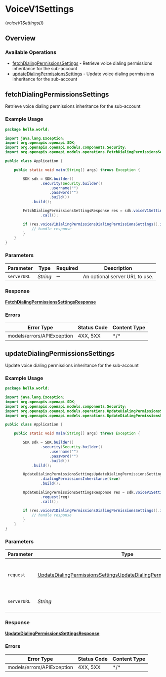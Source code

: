 # VoiceV1Settings
(*voiceV1Settings()*)

## Overview

### Available Operations

* [fetchDialingPermissionsSettings](#fetchdialingpermissionssettings) - Retrieve voice dialing permissions inheritance for the sub-account
* [updateDialingPermissionsSettings](#updatedialingpermissionssettings) - Update voice dialing permissions inheritance for the sub-account

## fetchDialingPermissionsSettings

Retrieve voice dialing permissions inheritance for the sub-account

### Example Usage

```java
package hello.world;

import java.lang.Exception;
import org.openapis.openapi.SDK;
import org.openapis.openapi.models.components.Security;
import org.openapis.openapi.models.operations.FetchDialingPermissionsSettingsResponse;

public class Application {

    public static void main(String[] args) throws Exception {

        SDK sdk = SDK.builder()
                .security(Security.builder()
                    .username("")
                    .password("")
                    .build())
            .build();

        FetchDialingPermissionsSettingsResponse res = sdk.voiceV1Settings().fetchDialingPermissionsSettings()
                .call();

        if (res.voiceV1DialingPermissionsDialingPermissionsSettings().isPresent()) {
            // handle response
        }
    }
}
```

### Parameters

| Parameter                      | Type                           | Required                       | Description                    |
| ------------------------------ | ------------------------------ | ------------------------------ | ------------------------------ |
| `serverURL`                    | *String*                       | :heavy_minus_sign:             | An optional server URL to use. |

### Response

**[FetchDialingPermissionsSettingsResponse](../../models/operations/FetchDialingPermissionsSettingsResponse.md)**

### Errors

| Error Type                 | Status Code                | Content Type               |
| -------------------------- | -------------------------- | -------------------------- |
| models/errors/APIException | 4XX, 5XX                   | \*/\*                      |

## updateDialingPermissionsSettings

Update voice dialing permissions inheritance for the sub-account

### Example Usage

```java
package hello.world;

import java.lang.Exception;
import org.openapis.openapi.SDK;
import org.openapis.openapi.models.components.Security;
import org.openapis.openapi.models.operations.UpdateDialingPermissionsSettingsResponse;
import org.openapis.openapi.models.operations.UpdateDialingPermissionsSettingsUpdateDialingPermissionsSettingsRequest;

public class Application {

    public static void main(String[] args) throws Exception {

        SDK sdk = SDK.builder()
                .security(Security.builder()
                    .username("")
                    .password("")
                    .build())
            .build();

        UpdateDialingPermissionsSettingsUpdateDialingPermissionsSettingsRequest req = UpdateDialingPermissionsSettingsUpdateDialingPermissionsSettingsRequest.builder()
                .dialingPermissionsInheritance(true)
                .build();

        UpdateDialingPermissionsSettingsResponse res = sdk.voiceV1Settings().updateDialingPermissionsSettings()
                .request(req)
                .call();

        if (res.voiceV1DialingPermissionsDialingPermissionsSettings().isPresent()) {
            // handle response
        }
    }
}
```

### Parameters

| Parameter                                                                                                                                                                     | Type                                                                                                                                                                          | Required                                                                                                                                                                      | Description                                                                                                                                                                   |
| ----------------------------------------------------------------------------------------------------------------------------------------------------------------------------- | ----------------------------------------------------------------------------------------------------------------------------------------------------------------------------- | ----------------------------------------------------------------------------------------------------------------------------------------------------------------------------- | ----------------------------------------------------------------------------------------------------------------------------------------------------------------------------- |
| `request`                                                                                                                                                                     | [UpdateDialingPermissionsSettingsUpdateDialingPermissionsSettingsRequest](../../models/operations/UpdateDialingPermissionsSettingsUpdateDialingPermissionsSettingsRequest.md) | :heavy_check_mark:                                                                                                                                                            | The request object to use for the request.                                                                                                                                    |
| `serverURL`                                                                                                                                                                   | *String*                                                                                                                                                                      | :heavy_minus_sign:                                                                                                                                                            | An optional server URL to use.                                                                                                                                                |

### Response

**[UpdateDialingPermissionsSettingsResponse](../../models/operations/UpdateDialingPermissionsSettingsResponse.md)**

### Errors

| Error Type                 | Status Code                | Content Type               |
| -------------------------- | -------------------------- | -------------------------- |
| models/errors/APIException | 4XX, 5XX                   | \*/\*                      |